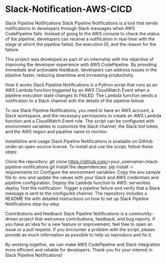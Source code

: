 # Slack-Notification-AWS-CICD
Slack Pipeline Notifications
Slack Pipeline Notifications is a tool that sends notifications to developers through Slack messages when AWS CodePipeline fails. Instead of going to the AWS console to check the status of the pipeline, developers can receive a notification in real-time with the stage at which the pipeline failed, the execution ID, and the reason for the failure.

This project was developed as part of an internship with the objective of improving the developer experience with AWS CodePipeline. By providing immediate and actionable feedback, developers can address issues in the pipeline faster, reducing downtime and increasing productivity.

How it works
Slack Pipeline Notifications is a Python script that runs as an AWS Lambda function triggered by an AWS CloudWatch Event when a pipeline execution state changes to FAILED. The Lambda function sends a notification to a Slack channel with the details of the pipeline failure.

To use Slack Pipeline Notifications, you need to have an AWS account, a Slack workspace, and the necessary permissions to create an AWS Lambda function and a CloudWatch Event rule. The script can be configured with environment variables to customize the Slack channel, the Slack bot token, and the AWS region and pipeline name to monitor.

Installation and usage
Slack Pipeline Notifications is available on GitHub under an open-source license. To install and use the script, follow these steps:

Clone the repository: git clone https://github.com/<your_username>/slack-pipeline-notifications.git
Install the dependencies: pip install -r requirements.txt
Configure the environment variables: Copy the env.sample file to .env and update the values with your Slack and AWS credentials and pipeline configuration.
Deploy the Lambda function to AWS: serverless deploy
Test the notification: Trigger a pipeline failure and verify that a Slack message is sent to the configured channel.
The repository includes a README file with detailed instructions on how to set up Slack Pipeline Notifications step-by-step.

Contributions and feedback
Slack Pipeline Notifications is a community-driven project that welcomes contributions, feedback, and bug reports. If you have an idea for a new feature or improvement, feel free to open an issue or a pull request. If you encounter a problem with the script, please provide as much information as possible to help us reproduce and fix it.

By working together, we can make AWS CodePipeline and Slack integration more efficient and reliable for developers. Thank you for your interest in Slack Pipeline Notifications!
